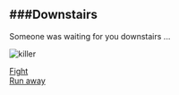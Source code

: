 ###Downstairs
---
Someone was waiting for you downstairs  ...

![killer](https://www.segnidalcielo.it/wp-content/uploads/2017/02/shadow_people1.jpg)

[Fight](you-win.md)  
[Run away](death.md)